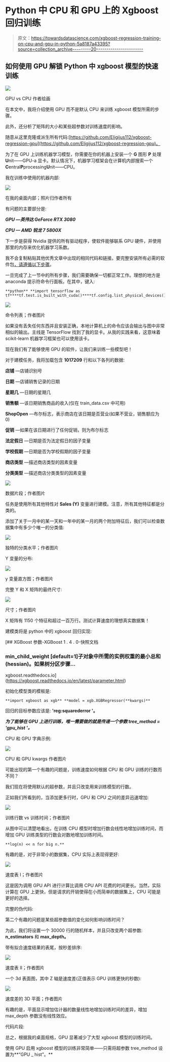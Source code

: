 # Python 中 CPU 和 GPU 上的 Xgboost 回归训练

> 原文：<https://towardsdatascience.com/xgboost-regression-training-on-cpu-and-gpu-in-python-5a8187a43395?source=collection_archive---------20----------------------->

## 如何使用 GPU 解锁 Python 中 xgboost 模型的快速训练

![](img/844da70f302ed1c57714027350422a57.png)

GPU vs CPU 作者绘画

在本文中，我将介绍使用 GPU 而不是默认 CPU 来训练 xgboost 模型所需的步骤。

此外，还分析了矩阵的大小和某些超参数对训练速度的影响。

随意从这里克隆或派生所有代码:[https://github.com/Eligijus112/xgboost-regression-gpu](https://github.com/Eligijus112/xgboost-regression-gpu)。

为了在 GPU 上训练机器学习模型，你需要在你的机器上安装一个 **G** 图形 **P** 处理**U**nit——GPU-a 显卡。默认情况下，机器学习框架会在计算机内部搜索一个**C**entral**P**processing**U**nit——CPU。

我在训练中使用的机器内部:

![](img/2dec030765231d8bf5cd1236ee59ec67.png)

在我的桌面内部；照片归作者所有

有问题的主要部分是:

***GPU —英伟达 GeForce RTX 3080***

***CPU — AMD 锐龙 7 5800X***

下一步是获得 Nvidia 提供的所有驱动程序，使软件能够联系 GPU 硬件，并使用那里的内存来优化机器学习系数。

我不会复制粘贴其他优秀文章中出现的相同代码和链接。要完整安装所有必需的软件包[，请遵循以下步骤](/installing-tensorflow-with-cuda-cudnn-and-gpu-support-on-windows-10-60693e46e781)。

一旦完成了上一节中的所有步骤，我们需要确保一切都正常工作。理想的地方是 anaconda 提示符命令行面板。在其中，键入:

```
**python** **import tensorflow as tf****tf.test.is_built_with_cuda()****tf.config.list_physical_devices()**
```

![](img/7de9d3f8ae098bdea11609eef3f3e14b.png)

命令列表；作者图片

如果没有丢失任何东西并且安装正确，本地计算机上的命令应该会输出与图中非常相似的输出。主线是 TensorFlow 找到了我的显卡。从我的实践来看，这意味着 scikit-learn 机器学习框架也可以使用该卡。

现在我们有了能够使用 GPU 的软件，让我们来训练一些模型吧！

对于建模任务，我将加载包含 **1017209** 行和以下各列的数据:

**店铺** —店铺识别号

**日期** —店铺销售记录的日期

**星期几** —日期的星期几

**销售额** —该日期销售商品的收入(仅在 train_data.csv 中可用)

**ShopOpen** —布尔标志，表示商店在该日期是否营业(如果不营业，销售额应为 0)

**促销** —如果在该日期进行了任何促销，则为布尔标志

**法定假日** —日期是否为法定假日的因子变量

**学校假期** —日期是否为学校假期的因子变量

**商店类型** —描述商店类型的因素变量

**分类类型** —描述商店分类类型的因素变量

![](img/21a22b9374a4ce19df4abdfd19916b6d.png)

数据片段；作者图片

任务是使用所有其他特性对 **Sales (Y)** 变量进行建模。注意，所有其他特征都是分类的。

添加了关于一月中的某一天和一年中的某一月的两个附加特征后，我们可以检查数据集中有多少个唯一的分类值:

![](img/0e09495579e7885eef1f0aa1f9e1e5d8.png)

独特的分类水平；作者图片

Y 变量的分布:

![](img/e6790d23bc65f5cd163de097170b36d2.png)

y 变量直方图；作者图片

完整 Y 和 X 矩阵的最终尺寸:

![](img/62d7035b058f4e6d09813d806f19978c.png)

尺寸；作者图片

X 矩阵有 1150 个特征和超过一百万行。测试计算速度的理想真实数据集！

建模类将是 python 中的 xgboost 回归实现:

 [## XGBoost 参数-XGBoost 1 . 4 . 0-快照文档

### min_child_weight [default=1]子对象中所需的实例权重的最小总和(hessian)。如果树分区步骤…

xgboost.readthedocs.io](https://xgboost.readthedocs.io/en/latest/parameter.html) 

初始化模型类的模板是:

```
**import xgboost as xgb** **model = xgb.XGBRegressor(**kwargs)**
```

回归的目标参数应该是: **'reg:squarederror '。**

***为了能够在 GPU 上进行训练，唯一需要做的就是传递一个参数 tree_method = 'gpu_hist '。***

CPU 和 GPU 字典示例:

![](img/2341cac25d00461c99f054d7a0a306cb.png)

CPU 和 GPU kwargs 作者图片

可能出现的第一个有趣的问题是，训练速度如何根据 CPU 和 GPU 训练的行数而不同？

我们现在将使用默认的超参数，并且只改变用来训练模型的行数。

正如我们所看到的，当添加更多行时，GPU 和 CPU 之间的差异迅速增加:

![](img/c34f8fd4919b6497ae0ce166f5b4533b.png)

训练行数 vs 训练时间；作者图片

从图中可以清楚地看出，在训练 CPU 模型时增加行数会线性地增加训练时间，而增加 GPU 训练类型的行数会对数地增加训练时间。

```
**log(n) << n for big n.**
```

有趣的是，对于非常小的数据集，CPU 实际上表现得更好:

![](img/e696ff40b8a7575a460885a4edfa9558.png)

速度表 I；作者图片

这是因为调用 GPU API 进行计算比调用 CPU API 花费的时间更长。当然，实际计算在 GPU 上更快，但是请求的开销使得在小而简单的数据集上，CPU 可能是更好的选择。

完整的伪代码:

第二个有趣的问题是某些超参数值的变化如何影响训练时间？

为此，我们将设置一个 30000 行的随机样本，并且只改变两个超参数: **n_estimators** 和 **max_depth。**

带有拟合速度结果的表尾，按秒差排序:

![](img/4fcbdb45a2284ba99639d60320d8da1b.png)

速度表 II；作者图片

一个 3d 表面图，其中 Z 轴是速度差(正值表示 GPU 训练更快的秒数):

![](img/88a4aaa13608342f6c2e929468a52a65.png)

速度差的 3D 平面；作者图片

有趣的是，平面显示增加估计器的数量线性地增加训练时间的差异，增加 max_depth 参数没有线性效应。

代码片段:

总之，根据我的桌面规格，GPU 显著减少了大型 xgboost 模型的训练时间。

使用 GPU 启用 xgboost 模型的训练非常简单——只需将超参数 tree_method 设置为**“GPU _ hist”。**